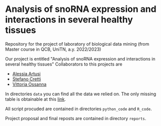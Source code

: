 # Analysis of snoRNA expression and interactions in several healthy tissues
Repository for the project of laboratory of biological data mining (from Master course in QCB, UniTN, a.y. 2022/2023)

Our project is entitled "Analysis of snoRNA expression and interactions in several healthy tissues"
Collaborators to this projects are
* [Alessia Artusi](https://github.com/alessiaartusi)
* [Stefano Cretti](https://github.com/StefanoCretti)
* [Vittoria Ossanna](https://github.com/TudiFrudii)

In directories ```data``` you can find all the data we relied on. The only missing table is obtainable at this [link](https://drive.google.com/drive/folders/19y8hq5XtncLPzJtYv3AGpF3z9pTtNIsG?usp=share_link). 

All script procuded are contained in directories ```python_code``` and ```R_code```.

Project proposal and final reposts are contained in directory ```reports```.
